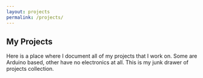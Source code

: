 ```yaml
---
layout: projects
permalink: /projects/
---
```

## My Projects
Here is a place where I document all of my projects that I work on. Some are Arduino based, other have no electronics at all. This is my junk drawer of projects collection.
